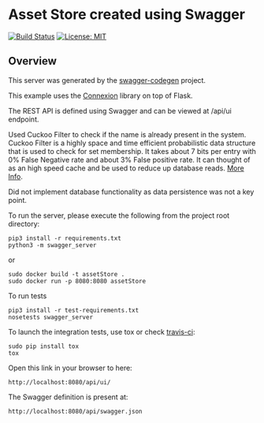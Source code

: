 # Asset Store created using Swagger
 <a href="https://travis-ci.org/sagarkrkv/assetStore"><img src="https://travis-ci.org/sagarkrkv/assetStore.svg" alt="Build Status"></a> [![License: MIT](https://img.shields.io/badge/License-MIT-blue.svg)](/LICENSE)

## Overview
This server was generated by the [swagger-codegen](https://github.com/swagger-api/swagger-codegen) project.

This example uses the [Connexion](https://github.com/zalando/connexion) library on top of Flask.

The REST API is defined using Swagger and can be viewed at /api/ui endpoint.

Used Cuckoo Filter to check if the name is already present in the system. Cuckoo Filter is a highly space and time efficient probabilistic data structure that is used to check for set membership. It takes about 7 bits per entry with 0% False Negative rate and about 3% False positive rate. It can thought of as an high speed cache and be used to reduce up database reads. [More Info](https://bdupras.github.io/filter-tutorial/).

Did not implement database functionality as data persistence was not a key point.


To run the server, please execute the following from the project root directory:


```
pip3 install -r requirements.txt
python3 -m swagger_server

```

or

```
sudo docker build -t assetStore .
sudo docker run -p 8080:8080 assetStore
```

To run tests

```
pip3 install -r test-requirements.txt
nosetests swagger_server
```


To launch the integration tests, use tox or check [travis-ci](https://travis-ci.org/sagarkrkv/assetStore):
```
sudo pip install tox
tox
```



Open this link in your browser to here:

```
http://localhost:8080/api/ui/
```

The Swagger definition is present at:

```
http://localhost:8080/api/swagger.json
```
